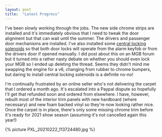 ```yaml
---
layout: post
title:  "Latest Progress"
---
```

I've been slowly working through the jobs. The new side chrome strips are installed and it's immediately obvious that I need to tweak the door alignment but that can wait until the summer. The drivers and passenger door mechanisms are installed. I've also installed some [central locking solenoids](/wiring/centrallocking.html) so that both door locks will operate from the alarm keyfob or from the drivers door if opened manually. I did post about this on an MGB forum but it turned into a rather nasty debate on whether you should even lock your MGB so I ended up deleting the thread. Seems they didn't mind me swapping the engine for a v6, changing from rubber to chrome bumpers, but daring to install central locking solenoids is a definite no-no! 

I'm continually frustrated by an online seller who's not delivering the carpet that I ordered a month ago. It's escalated into a Paypal dispute so hopefully I'll get that refunded soon and ordered from elsewhere. I have, however, rebuilt most of the interior trim panels with new hardboard (where necessary) and new foam backed vinyl so they're now looking rather nice. Once the carpet is in place, there's only some missing chrome trim before it's ready for 2021 show season (assuming it's not cancelled again this year!)

{% picture PXL_20210222_113724480.jpg %}

